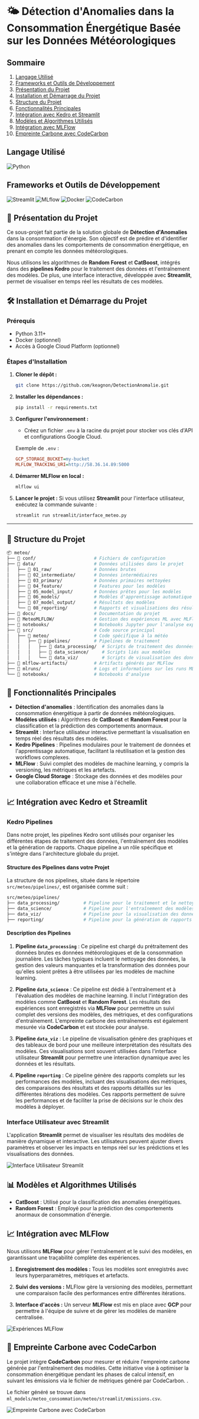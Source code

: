 # 🌤️ Détection d'Anomalies dans la Consommation Énergétique Basée sur les Données Météorologiques

## Sommaire
1. [Langage Utilisé](#langage-utilisé)
2. [Frameworks et Outils de Développement](#frameworks-et-outils-de-développement)
3. [Présentation du Projet](#📖-présentation-du-projet)
4. [Installation et Démarrage du Projet](#🛠️-installation-et-démarrage-du-projet)
5. [Structure du Projet](#📂-structure-du-projet)
6. [Fonctionnalités Principales](#🚀-fonctionnalités-principales)
7. [Intégration avec Kedro et Streamlit](#📈-intégration-avec-kedro-et-streamlit)
8. [Modèles et Algorithmes Utilisés](#📊-modèles-et-algorithmes-utilisés)
9. [Intégration avec MLFlow](#📈-intégration-avec-mlflow)
10. [Empreinte Carbone avec CodeCarbon](#🌱-empreinte-carbone-avec-codecarbon)


## Langage Utilisé
![Python](https://img.shields.io/badge/python-3.11.5-blue)

## Frameworks et Outils de Développement
![Streamlit](https://img.shields.io/badge/Streamlit-1.38.0-brightgreen)
![MLflow](https://img.shields.io/badge/MLflow-2.1.6-orange)
![Docker](https://img.shields.io/badge/Docker-Enabled-blue)
![CodeCarbon](https://img.shields.io/badge/CodeCarbon-2.7.1-green)

## 📖 Présentation du Projet

Ce sous-projet fait partie de la solution globale de **Détection d'Anomalies** dans la consommation d'énergie. Son objectif est de prédire et d'identifier des anomalies dans les comportements de consommation énergétique, en prenant en compte les données météorologiques.

Nous utilisons les algorithmes de **Random Forest** et **CatBoost**, intégrés dans des **pipelines Kedro** pour le traitement des données et l'entraînement des modèles. De plus, une interface interactive, développée avec **Streamlit**, permet de visualiser en temps réel les résultats de ces modèles.


## 🛠️ Installation et Démarrage du Projet

### Prérequis
- Python 3.11+
- Docker (optionnel)
- Accès à Google Cloud Platform (optionnel)

### Étapes d'Installation

1. **Cloner le dépôt :**

    ```bash
    git clone https://github.com/keagnon/DetectionAnomalie.git
    ```

2. **Installer les dépendances :**

    ```bash
    pip install -r requirements.txt
    ```

3. **Configurer l'environnement :**
   - Créez un fichier `.env` à la racine du projet pour stocker vos clés d'API et configurations Google Cloud.

    Exemple de `.env` :

    ```ini
    GCP_STORAGE_BUCKET=my-bucket
    MLFLOW_TRACKING_URI=http://58.36.14.89:5000
    ```

4. **Démarrer MLFlow en local :**

    ```bash
    mlflow ui
    ```

5. **Lancer le projet :**
   Si vous utilisez **Streamlit** pour l'interface utilisateur, exécutez la commande suivante :

    ```bash
    streamlit run streamlit/interface_meteo.py
    ```

---

## 📂 Structure du Projet

```bash
📦 meteo/
├── 📁 conf/                      # Fichiers de configuration
├── 📁 data/                      # Données utilisées dans le projet
│   ├── 📁 01_raw/                # Données brutes
│   ├── 📁 02_intermediate/       # Données intermédiaires
│   ├── 📁 03_primary/            # Données primaires nettoyées
│   ├── 📁 04_feature/            # Features pour les modèles
│   ├── 📁 05_model_input/        # Données prêtes pour les modèles
│   ├── 📁 06_models/             # Modèles d'apprentissage automatique
│   ├── 📁 07_model_output/       # Résultats des modèles
│   └── 📁 08_reporting/          # Rapports et visualisations des résultats
├── 📁 docs/                      # Documentation du projet
├── 📁 MeteoMLFLOW/               # Gestion des expériences ML avec MLFlow
├── 📁 notebooks/                 # Notebooks Jupyter pour l'analyse exploratoire
├── 📁 src/                       # Code source principal
│   ├── 📁 meteo/                 # Code spécifique à la météo
│   │   ├── 📁 pipelines/         # Pipelines de traitement
│   │   │   ├── 📁 data_processing/  # Scripts de traitement des données
│   │   │   ├── 📁 data_science/     # Scripts liés aux modèles
│   │   │   └── 📁 data_viz/         # Scripts de visualisation des données
├── 📁 mlflow-artifacts/          # Artifacts générés par MLFlow
├── 📁 mlruns/                    # Logs et informations sur les runs MLFlow
└── 📁 notebooks/                 # Notebooks d'analyse
```


## 🚀 Fonctionnalités Principales

- **Détection d'anomalies** : Identification des anomalies dans la consommation énergétique à partir de données météorologiques.
- **Modèles utilisés :** Algorithmes de **CatBoost** et **Random Forest** pour la classification et la prédiction des comportements anormaux.
- **Streamlit** : Interface utilisateur interactive permettant la visualisation en temps réel des résultats des modèles.
- **Kedro Pipelines** : Pipelines modulaires pour le traitement de données et l'apprentissage automatique, facilitant la réutilisation et la gestion des workflows complexes.
- **MLFlow** : Suivi complet des modèles de machine learning, y compris la versioning, les métriques et les artefacts.
- **Google Cloud Storage** : Stockage des données et des modèles pour une collaboration efficace et une mise à l'échelle.


## 📈 Intégration avec Kedro et Streamlit

### Kedro Pipelines

Dans notre projet, les pipelines Kedro sont utilisés pour organiser les différentes étapes de traitement des données, l'entraînement des modèles et la génération de rapports. Chaque pipeline a un rôle spécifique et s'intègre dans l'architecture globale du projet.

#### **Structure des Pipelines dans votre Projet**

La structure de nos pipelines, située dans le répertoire `src/meteo/pipelines/`, est organisée comme suit :

```bash
src/meteo/pipelines/
├── data_processing/         # Pipeline pour le traitement et le nettoyage des données
├── data_science/            # Pipeline pour l'entraînement des modèles de machine learning
├── data_viz/                # Pipeline pour la visualisation des données
├── reporting/               # Pipeline pour la génération de rapports
```

#### **Description des Pipelines**

1. **Pipeline `data_processing`** :
   Ce pipeline est chargé du prétraitement des données brutes es données météorologiques et de la consommation journalière. Les tâches typiques incluent le nettoyage des données, la gestion des valeurs manquantes et la transformation des données pour qu'elles soient prêtes à être utilisées par les modèles de machine learning.

2. **Pipeline `data_science`** :
   Ce pipeline est dédié à l'entraînement et à l'évaluation des modèles de machine learning. Il inclut l'intégration des modèles comme **CatBoost** et **Random Forest**. Les résultats des expériences sont enregistrés via **MLFlow** pour permettre un suivi complet des versions des modèles, des métriques, et des configurations d'entraînement. L'empreinte carbone des entraînements est également mesurée via **CodeCarbon** et est stockée pour analyse.

3. **Pipeline `data_viz`** :
   Le pipeline de visualisation génère des graphiques et des tableaux de bord pour une meilleure interprétation des résultats des modèles. Ces visualisations sont souvent utilisées dans l'interface utilisateur **Streamlit** pour permettre une interaction dynamique avec les données et les résultats.

4. **Pipeline `reporting`** :
   Ce pipeline génère des rapports complets sur les performances des modèles, incluant des visualisations des métriques, des comparaisons des résultats et des rapports détaillés sur les différentes itérations des modèles. Ces rapports permettent de suivre les performances et de faciliter la prise de décisions sur le choix des modèles à déployer.


### Interface Utilisateur avec Streamlit

L'application **Streamlit** permet de visualiser les résultats des modèles de manière dynamique et interactive. Les utilisateurs peuvent ajuster divers paramètres et observer les impacts en temps réel sur les prédictions et les visualisations des données.

![Interface Utilisateur Streamlit](images/UI.png)


## 📊 Modèles et Algorithmes Utilisés

- **CatBoost** : Utilisé pour la classification des anomalies énergétiques.
- **Random Forest** : Employé pour la prédiction des comportements anormaux de consommation d'énergie.

## 📈 Intégration avec MLFlow

Nous utilisons **MLFlow** pour gérer l'entraînement et le suivi des modèles, en garantissant une traçabilité complète des expériences.

1. **Enregistrement des modèles :**
   Tous les modèles sont enregistrés avec leurs hyperparamètres, métriques et artefacts.

2. **Suivi des versions :**
   MLFlow gère la versioning des modèles, permettant une comparaison facile des performances entre différentes itérations.

3. **Interface d'accès :**
   Un serveur **MLFlow** est mis en place avec **GCP** pour permettre à l'équipe de suivre et de gérer les modèles de manière centralisée.

![Expériences MLFlow](images/mlflow_experiment.png)


## 🌱 Empreinte Carbone avec CodeCarbon

Le projet intègre **CodeCarbon** pour mesurer et réduire l'empreinte carbone générée par l'entraînement des modèles. Cette initiative vise à optimiser la consommation énergétique pendant les phases de calcul intensif, en suivant les émissions via le fichier de métriques généré par CodeCarbon.
.

Le fichier généré se trouve dans `ml_models/meteo_consommation/meteo/streamlit/emissions.csv`.

![Empreinte Carbone avec CodeCarbon](images/empreinte_carbone.png)